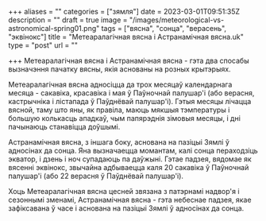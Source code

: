 +++
aliases = ""
categories = ["зямля"]
date = 2023-03-01T09:51:35Z
description = ""
draft = true
image = "/images/meteorological-vs-astronomical-spring01.png"
tags = ["вясна", "сонца", "верасень", "эквінокс"]
title = "Метеаралагічная вясна і Астранамічная вясна.uk"
type = "post"
url = ""

+++
Метеаралагічная вясна і Астранамічная вясна - гэта два спосабы вызначэння пачатку вясны, якія аснованы на розных крытэрыях.

Метеаралагічная вясна адносіцца да трох месяцаў календарнага месяца - сакавіка, красавіка і мая ў Паўночнай палушар'і (або верасня, кастрычніка і лістапада ў Паўднёвай палушар'і). Гэтыя месяцы лічацца вясной, таму што яны, як правіла, маюць мякшыя тэмпературы і большую колькасць ападкаў, чым папярэднія зімовыя месяцы, і дні пачынаюць станавіцца доўшымі.

Астранамічная вясна, з іншага боку, аснована на пазіцыі Зямлі ў адносінах да сонца. Яна вызначаецца момантам, калі сонца пераходзіць экватор, і дзень і ноч супадаюць па даўжыні. Гэтае падзея, вядомае як вясенні эквінокс, звычайна адбываецца каля 20 сакавіка ў Паўночнай палушар'і (або 22 верасня ў Паўднёвай палушар'і).

Хоць Метеаралагічная вясна цесней звязана з патэрнамі надвор'я і сезоннымі зменамі, Астранамічная вясна - гэта небеснае падзея, якае зафіксавана ў часе і аснована на пазіцыі Зямлі ў адносінах да сонца.